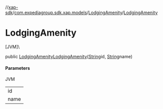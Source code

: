 //[xap-sdk](../../../index.md)/[com.expediagroup.sdk.xap.models](../index.md)/[LodgingAmenity](index.md)/[LodgingAmenity](-lodging-amenity.md)

# LodgingAmenity

[JVM]\

public [LodgingAmenity](index.md)[LodgingAmenity](-lodging-amenity.md)([String](https://docs.oracle.com/javase/8/docs/api/java/lang/String.html)id, [String](https://docs.oracle.com/javase/8/docs/api/java/lang/String.html)name)

#### Parameters

JVM

| |
|---|
| id |
| name |
